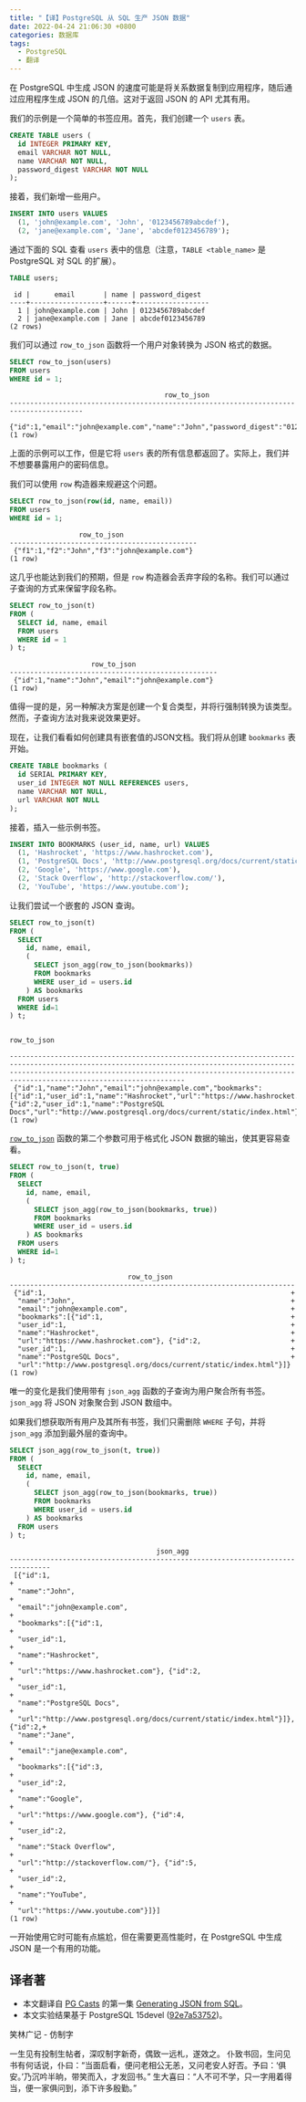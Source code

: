 ```yaml
---
title: "【译】PostgreSQL 从 SQL 生产 JSON 数据"
date: 2022-04-24 21:06:30 +0800
categories: 数据库
tags:
  - PostgreSQL
  - 翻译
---
```


在 PostgreSQL 中生成 JSON 的速度可能是将关系数据复制到应用程序，随后通过应用程序生成 JSON 的几倍。这对于返回 JSON 的 API 尤其有用。

<!--more-->

我们的示例是一个简单的书签应用。首先，我们创建一个 `users` 表。

```sql
CREATE TABLE users (
  id INTEGER PRIMARY KEY,
  email VARCHAR NOT NULL,
  name VARCHAR NOT NULL,
  password_digest VARCHAR NOT NULL
);
```

接着，我们新增一些用户。

```sql
INSERT INTO users VALUES
  (1, 'john@example.com', 'John', '0123456789abcdef'),
  (2, 'jane@example.com', 'Jane', 'abcdef0123456789');
```

通过下面的 SQL 查看 `users` 表中的信息（注意，`TABLE <table_name>` 是 PostgreSQL 对 SQL 的扩展）。

```sql
TABLE users;
```

```
 id |      email       | name | password_digest
----+------------------+------+------------------
  1 | john@example.com | John | 0123456789abcdef
  2 | jane@example.com | Jane | abcdef0123456789
(2 rows)
```

我们可以通过 `row_to_json` 函数将一个用户对象转换为 JSON 格式的数据。

```sql
SELECT row_to_json(users)
FROM users
WHERE id = 1;
```

```
                                      row_to_json
----------------------------------------------------------------------------------------
 {"id":1,"email":"john@example.com","name":"John","password_digest":"0123456789abcdef"}
(1 row)
```

上面的示例可以工作，但是它将 `users` 表的所有信息都返回了。实际上，我们并不想要暴露用户的密码信息。

我们可以使用 `row` 构造器来规避这个问题。

```sql
SELECT row_to_json(row(id, name, email))
FROM users
WHERE id = 1;
```

```
                 row_to_json
----------------------------------------------
 {"f1":1,"f2":"John","f3":"john@example.com"}
(1 row)
```

这几乎也能达到我们的预期，但是 `row` 构造器会丢弃字段的名称。我们可以通过子查询的方式来保留字段名称。

```sql
SELECT row_to_json(t)
FROM (
  SELECT id, name, email
  FROM users
  WHERE id = 1
) t;
```

```
                    row_to_json
---------------------------------------------------
 {"id":1,"name":"John","email":"john@example.com"}
(1 row)
```

值得一提的是，另一种解决方案是创建一个复合类型，并将行强制转换为该类型。然而，子查询方法对我来说效果更好。

现在，让我们看看如何创建具有嵌套值的JSON文档。我们将从创建 `bookmarks` 表开始。

```sql
CREATE TABLE bookmarks (
  id SERIAL PRIMARY KEY,
  user_id INTEGER NOT NULL REFERENCES users,
  name VARCHAR NOT NULL,
  url VARCHAR NOT NULL
);
```

接着，插入一些示例书签。

```sql
INSERT INTO BOOKMARKS (user_id, name, url) VALUES
  (1, 'Hashrocket', 'https://www.hashrocket.com'),
  (1, 'PostgreSQL Docs', 'http://www.postgresql.org/docs/current/static/index.html'),
  (2, 'Google', 'https://www.google.com'),
  (2, 'Stack Overflow', 'http://stackoverflow.com/'),
  (2, 'YouTube', 'https://www.youtube.com');
```

让我们尝试一个嵌套的 JSON 查询。

```sql
SELECT row_to_json(t)
FROM (
  SELECT
    id, name, email,
    (
      SELECT json_agg(row_to_json(bookmarks))
      FROM bookmarks
      WHERE user_id = users.id
    ) AS bookmarks
  FROM users
  WHERE id=1
) t;
```

```
                                                                                                                         row_to_json

-------------------------------------------------------------------------------------------------------------------------------------------------------------------------------------------------------------------------------------------------------------
 {"id":1,"name":"John","email":"john@example.com","bookmarks":[{"id":1,"user_id":1,"name":"Hashrocket","url":"https://www.hashrocket.com"}, {"id":2,"user_id":1,"name":"PostgreSQL Docs","url":"http://www.postgresql.org/docs/current/static/index.html"}]}
(1 row)
```

[`row_to_json`](https://www.postgresql.org/docs/current/functions-json.html#FUNCTIONS-JSON-CREATION-TABLE) 函数的第二个参数可用于格式化 JSON 数据的输出，使其更容易查看。

```sql
SELECT row_to_json(t, true)
FROM (
  SELECT
    id, name, email,
    (
      SELECT json_agg(row_to_json(bookmarks, true))
      FROM bookmarks
      WHERE user_id = users.id
    ) AS bookmarks
  FROM users
  WHERE id=1
) t;
```

```
                             row_to_json
----------------------------------------------------------------------
 {"id":1,                                                            +
  "name":"John",                                                     +
  "email":"john@example.com",                                        +
  "bookmarks":[{"id":1,                                              +
  "user_id":1,                                                       +
  "name":"Hashrocket",                                               +
  "url":"https://www.hashrocket.com"}, {"id":2,                      +
  "user_id":1,                                                       +
  "name":"PostgreSQL Docs",                                          +
  "url":"http://www.postgresql.org/docs/current/static/index.html"}]}
(1 row)
```

唯一的变化是我们使用带有 `json_agg` 函数的子查询为用户聚合所有书签。`json_agg` 将 JSON 对象聚合到 JSON 数组中。

如果我们想获取所有用户及其所有书签，我们只需删除 `WHERE` 子句，并将 `json_agg` 添加到最外层的查询中。

```sql
SELECT json_agg(row_to_json(t, true))
FROM (
  SELECT
    id, name, email,
    (
      SELECT json_agg(row_to_json(bookmarks, true))
      FROM bookmarks
      WHERE user_id = users.id
    ) AS bookmarks
  FROM users
) t;
```

```
                                    json_agg
--------------------------------------------------------------------------------
 [{"id":1,                                                                     +
  "name":"John",                                                               +
  "email":"john@example.com",                                                  +
  "bookmarks":[{"id":1,                                                        +
  "user_id":1,                                                                 +
  "name":"Hashrocket",                                                         +
  "url":"https://www.hashrocket.com"}, {"id":2,                                +
  "user_id":1,                                                                 +
  "name":"PostgreSQL Docs",                                                    +
  "url":"http://www.postgresql.org/docs/current/static/index.html"}]}, {"id":2,+
  "name":"Jane",                                                               +
  "email":"jane@example.com",                                                  +
  "bookmarks":[{"id":3,                                                        +
  "user_id":2,                                                                 +
  "name":"Google",                                                             +
  "url":"https://www.google.com"}, {"id":4,                                    +
  "user_id":2,                                                                 +
  "name":"Stack Overflow",                                                     +
  "url":"http://stackoverflow.com/"}, {"id":5,                                 +
  "user_id":2,                                                                 +
  "name":"YouTube",                                                            +
  "url":"https://www.youtube.com"}]}]
(1 row)
```

一开始使用它时可能有点尴尬，但在需要更高性能时，在 PostgreSQL 中生成 JSON 是一个有用的功能。

## 译者著

* 本文翻译自 [PG Casts](https://www.pgcasts.com/) 的第一集 [Generating JSON from SQL](https://www.pgcasts.com/episodes/generating-json-from-sql)。
* 本文实验结果基于 PostgreSQL 15devel ([92e7a53752](https://git.postgresql.org/gitweb/?p=postgresql.git;a=commit;h=92e7a537520927107742af654619e55f34072942))。

<div class="just-for-fun">
笑林广记 - 仿制字

一生见有投制生帖者，深叹制字新奇，偶致一远札，遂效之。
仆致书回，生问见书有何话说，仆曰：“当面启看，便问老相公无恙，又问老安人好否。予曰：‘俱安。’乃沉吟半晌，带笑而入，才发回书。”
生大喜曰：“人不可不学，只一字用着得当，便一家俱问到，添下许多殷勤。”
</div>

